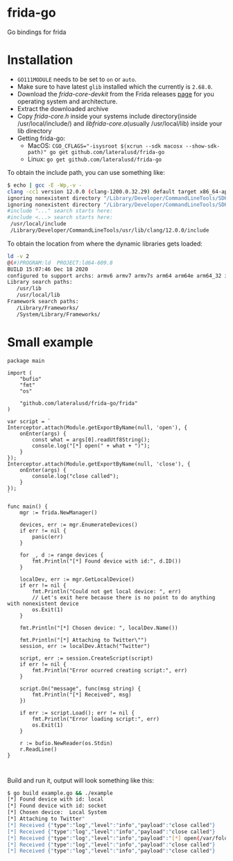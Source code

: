 # frida-go
Go bindings for frida

# Installation
* `GO111MODULE` needs to be set to `on` or `auto`.
* Make sure to have latest `glib` installed which the currently is `2.68.0`.
* Download the _frida-core-devkit_ from the Frida releases [page](https://github.com/frida/frida/releases/) for you operating system and architecture.
* Extract the downloaded archive
* Copy _frida-core.h_ inside your systems include directory(inside /usr/local/include/) and _libfrida-core.a_(usually /usr/local/lib) inside your lib directory
* Getting frida-go:
   * MacOS: `CGO_CFLAGS="-isysroot $(xcrun --sdk macosx --show-sdk-path)" go get github.com/lateralusd/frida-go`
   * Linux: `go get github.com/lateralusd/frida-go`

To obtain the include path, you can use something like:  
```bash
$ echo | gcc -E -Wp,-v -
clang -cc1 version 12.0.0 (clang-1200.0.32.29) default target x86_64-apple-darwin20.3.0
ignoring nonexistent directory "/Library/Developer/CommandLineTools/SDKs/MacOSX.sdk/usr/local/include"
ignoring nonexistent directory "/Library/Developer/CommandLineTools/SDKs/MacOSX.sdk/Library/Frameworks"
#include "..." search starts here:
#include <...> search starts here:
 /usr/local/include
 /Library/Developer/CommandLineTools/usr/lib/clang/12.0.0/include
 ```
 
 To obtain the location from where the dynamic libraries gets loaded:
 ```bash
 ld -v 2
@(#)PROGRAM:ld  PROJECT:ld64-609.8
BUILD 15:07:46 Dec 18 2020
configured to support archs: armv6 armv7 armv7s arm64 arm64e arm64_32 i386 x86_64 x86_64h armv6m armv7k armv7m armv7em
Library search paths:
	/usr/lib
	/usr/local/lib
Framework search paths:
	/Library/Frameworks/
	/System/Library/Frameworks/
```

# Small example
```golang
package main

import (
	"bufio"
	"fmt"
	"os"

	"github.com/lateralusd/frida-go/frida"
)

var script = `
Interceptor.attach(Module.getExportByName(null, 'open'), {
	onEnter(args) {
		const what = args[0].readUtf8String();
		console.log("[*] open(" + what + ")");
	}
});
Interceptor.attach(Module.getExportByName(null, 'close'), {
	onEnter(args) {
		console.log("close called");
	}
});
`

func main() {
	mgr := frida.NewManager()

	devices, err := mgr.EnumerateDevices()
	if err != nil {
		panic(err)
	}

	for _, d := range devices {
		fmt.Println("[*] Found device with id:", d.ID())
	}

	localDev, err := mgr.GetLocalDevice()
	if err != nil {
		fmt.Println("Could not get local device: ", err)
		// Let's exit here because there is no point to do anything with nonexistent device
		os.Exit(1)
	}

	fmt.Println("[*] Chosen device: ", localDev.Name())

	fmt.Println("[*] Attaching to Twitter\"")
	session, err := localDev.Attach("Twitter")

	script, err := session.CreateScript(script)
	if err != nil {
		fmt.Println("Error ocurred creating script:", err)
	}

	script.On("message", func(msg string) {
		fmt.Println("[*] Received", msg)
	})

	if err := script.Load(); err != nil {
		fmt.Println("Error loading script:", err)
		os.Exit(1)
	}

	r := bufio.NewReader(os.Stdin)
	r.ReadLine()
}



```

Build and run it, output will look something like this:
```bash
$ go build example.go && ./example
[*] Found device with id: local
[*] Found device with id: socket
[*] Chosen device:  Local System
[*] Attaching to Twitter"
[*] Received {"type":"log","level":"info","payload":"close called"}
[*] Received {"type":"log","level":"info","payload":"close called"}
[*] Received {"type":"log","level":"info","payload":"[*] open(/var/folders/12/r9jwcyn16gs82k1vt0xfl7cm0000gn/T/maccatalyst.com.atebits.Tweetie2/TemporaryItems/NSIRD_Twitter_1mGUBd/fs_metrics_state)"}
[*] Received {"type":"log","level":"info","payload":"close called"}
[*] Received {"type":"log","level":"info","payload":"close called"}
```
